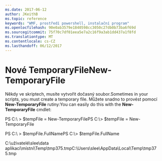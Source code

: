 ```yaml
---
ms.date: 2017-06-12
author: JKeithB
ms.topic: reference
keywords: "WMF, prostředí powershell, instalační program"
ms.openlocfilehash: 90e0ab3579e1840598cc3050c27db0b73ba6f69d
ms.sourcegitcommit: 75f70c7df01eea5e7a2c16f9a3ab1dd437a1f8fd
ms.translationtype: MT
ms.contentlocale: cs-CZ
ms.lasthandoff: 06/12/2017
---
```

# <a name="new-temporaryfile"></a><span data-ttu-id="04b86-102">Nové TemporaryFile</span><span class="sxs-lookup"><span data-stu-id="04b86-102">New-TemporaryFile</span></span>
<span data-ttu-id="04b86-103">Někdy ve skriptech, musíte vytvořit dočasný soubor.</span><span class="sxs-lookup"><span data-stu-id="04b86-103">Sometimes in your scripts, you must create a temporary file.</span></span> <span data-ttu-id="04b86-104">Můžete snadno to provést pomocí **New-TemporaryFile** rutiny:</span><span class="sxs-lookup"><span data-stu-id="04b86-104">You can easily do this with the **New-TemporaryFile** cmdlet:</span></span>

<span data-ttu-id="04b86-105">PS C:\\ &gt; $tempFile = New-TemporaryFile</span><span class="sxs-lookup"><span data-stu-id="04b86-105">PS C:\\&gt; $tempFile = New-TemporaryFile</span></span>

<span data-ttu-id="04b86-106">PS C:\\ &gt; $tempFile.FullName</span><span class="sxs-lookup"><span data-stu-id="04b86-106">PS C:\\&gt; $tempFile.FullName</span></span>

<span data-ttu-id="04b86-107">C:\\uživatelé\\slee\\data aplikací\\místní\\Temp\\tmp375.tmp</span><span class="sxs-lookup"><span data-stu-id="04b86-107">C:\\Users\\slee\\AppData\\Local\\Temp\\tmp375.tmp</span></span>

